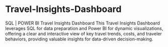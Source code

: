 # Travel-Insights-Dashboard
SQL | POWER BI Travel Insights Dashboard
This Travel Insights Dashboard leverages SQL for data preparation and Power BI for dynamic visualizations, offering a clear and interactive view of key travel trends, costs, and traveler behaviors, providing valuable insights for data-driven decision-making.
